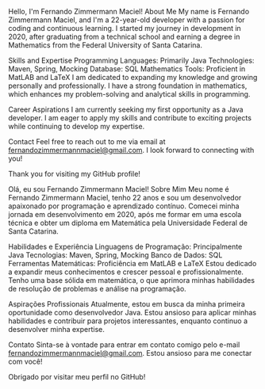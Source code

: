 Hello, I'm Fernando Zimmermann Maciel!
About Me
My name is Fernando Zimmermann Maciel, and I'm a 22-year-old developer with a passion for coding and continuous learning. I started my journey in development in 2020, after graduating from a technical school and earning a degree in Mathematics from the Federal University of Santa Catarina.

Skills and Expertise
Programming Languages: Primarily Java
Technologies: Maven, Spring, Mocking
Database: SQL
Mathematics Tools: Proficient in MatLAB and LaTeX
I am dedicated to expanding my knowledge and growing personally and professionally. I have a strong foundation in mathematics, which enhances my problem-solving and analytical skills in programming.

Career Aspirations
I am currently seeking my first opportunity as a Java developer. I am eager to apply my skills and contribute to exciting projects while continuing to develop my expertise.

Contact
Feel free to reach out to me via email at fernandozimmermannmaciel@gmail.com. I look forward to connecting with you!

Thank you for visiting my GitHub profile!


Olá, eu sou Fernando Zimmermann Maciel!
Sobre Mim
Meu nome é Fernando Zimmermann Maciel, tenho 22 anos e sou um desenvolvedor apaixonado por programação e aprendizado contínuo. Comecei minha jornada em desenvolvimento em 2020, após me formar em uma escola técnica e obter um diploma em Matemática pela Universidade Federal de Santa Catarina.

Habilidades e Experiência
Linguagens de Programação: Principalmente Java
Tecnologias: Maven, Spring, Mocking
Banco de Dados: SQL
Ferramentas Matemáticas: Proficiência em MatLAB e LaTeX
Estou dedicado a expandir meus conhecimentos e crescer pessoal e profissionalmente. Tenho uma base sólida em matemática, o que aprimora minhas habilidades de resolução de problemas e análise na programação.

Aspirações Profissionais
Atualmente, estou em busca da minha primeira oportunidade como desenvolvedor Java. Estou ansioso para aplicar minhas habilidades e contribuir para projetos interessantes, enquanto continuo a desenvolver minha expertise.

Contato
Sinta-se à vontade para entrar em contato comigo pelo e-mail fernandozimmermannmaciel@gmail.com. Estou ansioso para me conectar com você!

Obrigado por visitar meu perfil no GitHub!
